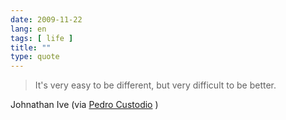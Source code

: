 ```yaml
---
date: 2009-11-22
lang: en
tags: [ life ]
title: ""
type: quote
---
```


> It's very easy to be different, but very difficult to be better.

Johnathan Ive (via [Pedro
Custodio](http://pedrocustodio.posterous.com/its-very-easy) )

